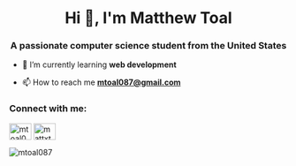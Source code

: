 <h1 align="center">Hi 👋, I'm Matthew Toal</h1>
<h3 align="center">A passionate computer science student from the United States</h3>

- 🌱 I’m currently learning **web development**

- 📫 How to reach me **mtoal087@gmail.com**

<h3 align="left">Connect with me:</h3>
<p align="left">
<a href="https://linkedin.com/in/mtoal087" target="blank"><img align="center" src="https://raw.githubusercontent.com/rahuldkjain/github-profile-readme-generator/master/src/images/icons/Social/linked-in-alt.svg" alt="mtoal087" height="30" width="40" /></a>
<a href="https://instagram.com/mattxtoal" target="blank"><img align="center" src="https://raw.githubusercontent.com/rahuldkjain/github-profile-readme-generator/master/src/images/icons/Social/instagram.svg" alt="mattxtoal" height="30" width="40" /></a>
</p>

<p><img align="left" src="https://github-readme-stats.vercel.app/api/top-langs?username=mtoal087&show_icons=true&locale=en&layout=compact" alt="mtoal087" /></p>

